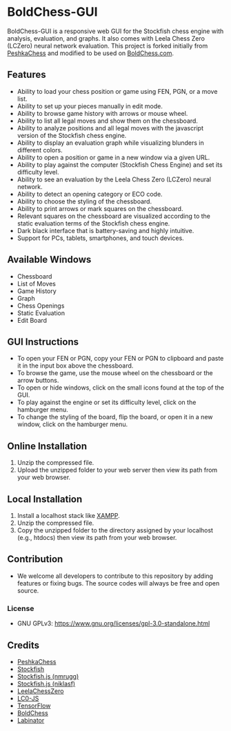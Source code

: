 # BoldChess-GUI

BoldChess-GUI is a responsive web GUI for the Stockfish chess engine with analysis, evaluation, and graphs. It also comes with Leela Chess Zero (LCZero) neural network evaluation. This project is forked initially from [PeshkaChess](https://github.com/hxim/PeshkaChess) and modified to be used on [BoldChess.com](https://boldchess.com/).


## Features

- Ability to load your chess position or game using FEN, PGN, or a move list.
- Ability to set up your pieces manually in edit mode.
- Ability to browse game history with arrows or mouse wheel.
- Ability to list all legal moves and show them on the chessboard.
- Ability to analyze positions and all legal moves with the javascript version of the Stockfish chess engine.
- Ability to display an evaluation graph while visualizing blunders in different colors.
- Ability to open a position or game in a new window via a given URL.
- Ability to play against the computer (Stockfish Chess Engine) and set its difficulty level.
- Ability to see an evaluation by the Leela Chess Zero (LCZero) neural network.
- Ability to detect an opening category or ECO code.
- Ability to choose the styling of the chessboard.
- Ability to print arrows or mark squares on the chessboard.
- Relevant squares on the chessboard are visualized according to the static evaluation terms of the Stockfish chess engine.
- Dark black interface that is battery-saving and highly intuitive.
- Support for PCs, tablets, smartphones, and touch devices.


## Available Windows

- Chessboard
- List of Moves
- Game History
- Graph
- Chess Openings
- Static Evaluation
- Edit Board


## GUI Instructions

- To open your FEN or PGN, copy your FEN or PGN to clipboard and paste it in the input box above the chessboard.
- To browse the game, use the mouse wheel on the chessboard or the arrow buttons.
- To open or hide windows, click on the small icons found at the top of the GUI.
- To play against the engine or set its difficulty level, click on the hamburger menu.
- To change the styling of the board, flip the board, or open it in a new window, click on the hamburger menu. 


## Online Installation

1. Unzip the compressed file.
2. Upload the unzipped folder to your web server then view its path from your web browser.


## Local Installation

1. Install a localhost stack like [XAMPP](https://www.apachefriends.org/index.html).
2. Unzip the compressed file.
3. Copy the unzipped folder to the directory assigned by your localhost (e.g., htdocs) then view its path from your web browser.


## Contribution

- We welcome all developers to contribute to this repository by adding features or fixing bugs. The source codes will always be free and open source.


### License

- GNU GPLv3: https://www.gnu.org/licenses/gpl-3.0-standalone.html


## Credits

- [PeshkaChess](https://github.com/hxim/PeshkaChess)
- [Stockfish](https://github.com/mcostalba/Stockfish)
- [Stockfish.js (nmrugg)](https://github.com/nmrugg/stockfish.js)
- [Stockfish.js (niklasf)](https://github.com/niklasf/stockfish.js)
- [LeelaChessZero](https://github.com/LeelaChessZero)
- [LC0-JS](https://github.com/frpays/lc0-js)
- [TensorFlow](https://github.com/tensorflow/tensorflow)
- [BoldChess](https://boldchess.com/)
- [Labinator](https://labinator.com/)
